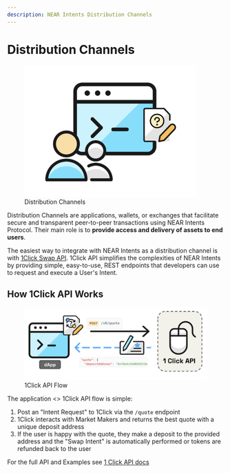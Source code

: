 ```yaml
---
description: NEAR Intents Distribution Channels
---
```


# Distribution Channels

<figure>
    <img src="../../.gitbook/assets/distribution-channels/distribution-channel.png" alt="Distribution Channel" width="400px">
    <figcaption>Distribution Channels</figcaption>
</figure>

Distribution Channels are applications, wallets, or exchanges that facilitate secure and transparent peer-to-peer transactions using NEAR Intents Protocol. Their main role is to **provide access and delivery of assets to end users**.

The easiest way to integrate with NEAR Intents as a distribution channel is with [1Click Swap API](1click-api.md). 1Click API simplifies the complexities of NEAR Intents by providing simple, easy-to-use, REST endpoints that developers can use to request and execute a User's Intent.

## How 1Click API Works

<figure>
    <img src="../../.gitbook/assets/distribution-channels/1Click-API-flow.png" alt="1Click API Flow" width="900px">
    <figcaption>1Click API Flow</figcaption>
</figure>

The application <> 1Click API flow is simple:

1) Post an "Intent Request" to 1Click via the `/quote` endpoint
2) 1Click interacts with Market Makers and returns the best quote with a unique deposit address
3) If the user is happy with the quote, they make a deposit to the provided address and the "Swap Intent" is automatically performed or tokens are refunded back to the user

For the full API and Examples see [1 Click API docs](./1click-api.md)